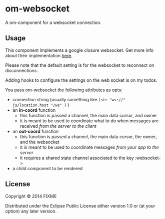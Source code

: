 # om-websocket

A om-component for a websocket connection.

## Usage

This component implements a google closure websocket. Get more info about their implementation [here](http://docs.closure-library.googlecode.com/git/class_goog_net_WebSocket.html).

Please note that the default setting is for the websocket to reconnect on disconnections. 

Adding hooks to configure the settings on the web socket is on my todos.

You pass om-websocket the following attributes as opts:

- connection string (usually something like  ```(str "ws://" js/location.host "/ws" )``` )
- an **in-coord** function 
  * this function is passed a channel, the main data cursor, and owner
  * it is meant to be used to coordinate what to do when messages are received *from the server to the client*
- an **out-coord** function
  * this function is passed a channel, the main data cursor, the owner, and the websocket
  * it is meant to be used to coordinate messages *from your app to the server*
  * it requires a shared state channel associated to the key :websocket->
- a child component to be rendered

## License

Copyright © 2014 FIXME

Distributed under the Eclipse Public License either version 1.0 or (at
your option) any later version.
